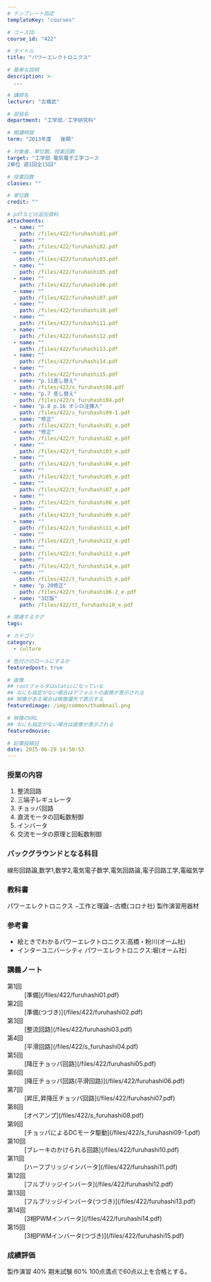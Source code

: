 ```yaml
---
# テンプレート指定
templateKey: "courses"

# コースID
course_id: "422"

# タイトル
title: "パワーエレクトロニクス"

# 簡単な説明
description: >-
  ...

# 講師名
lecturer: "古橋武"

# 部局名
department: "工学部／工学研究科"

# 開講時限
term: "2013年度	後期"

# 対象者、単位数、授業回数
target: "工学部 電気電子工学コース
2単位 週1回全15回"

# 授業回数
classes: ""

# 単位数
credit: ""

# pdfなどの追加資料
attachments: 
  - name: "" 
    path: /files/422/furuhashi01.pdf
  - name: "" 
    path: /files/422/furuhashi02.pdf
  - name: "" 
    path: /files/422/furuhashi03.pdf
  - name: "" 
    path: /files/422/furuhashi05.pdf
  - name: "" 
    path: /files/422/furuhashi06.pdf
  - name: "" 
    path: /files/422/furuhashi07.pdf
  - name: "" 
    path: /files/422/furuhashi10.pdf
  - name: "" 
    path: /files/422/furuhashi11.pdf
  - name: "" 
    path: /files/422/furuhashi12.pdf
  - name: "" 
    path: /files/422/furuhashi13.pdf
  - name: "" 
    path: /files/422/furuhashi14.pdf
  - name: "" 
    path: /files/422/furuhashi15.pdf
  - name: "p.11差し替え" 
    path: /files/422/s_furuhashi08.pdf
  - name: "p.7 差し替え" 
    path: /files/422/s_furuhashi04.pdf
  - name: "p.8 p.16 オシロ注挿入" 
    path: /files/422/s_furuhashi09-1.pdf
  - name: "修正" 
    path: /files/422/t_furuhashi01_e.pdf
  - name: "修正" 
    path: /files/422/t_furuhashi02_e.pdf
  - name: "" 
    path: /files/422/t_furuhashi03_e.pdf
  - name: "" 
    path: /files/422/t_furuhashi04_e.pdf
  - name: "" 
    path: /files/422/t_furuhashi05_e.pdf
  - name: "" 
    path: /files/422/t_furuhashi07_e.pdf
  - name: "" 
    path: /files/422/t_furuhashi08_e.pdf
  - name: "" 
    path: /files/422/t_furuhashi09_e.pdf
  - name: "" 
    path: /files/422/t_furuhashi11_e.pdf
  - name: "" 
    path: /files/422/t_furuhashi12_e.pdf
  - name: "" 
    path: /files/422/t_furuhashi13_e.pdf
  - name: "" 
    path: /files/422/t_furuhashi14_e.pdf
  - name: "" 
    path: /files/422/t_furuhashi15_e.pdf
  - name: "p.20修正" 
    path: /files/422/t_furuhashi06-2_e.pdf
  - name: "3訂版" 
    path: /files/422/tt_furuhashi10_e.pdf

# 関連するタグ
tags:

# カテゴリ
category:
  - culture

# 色付けのロールにするか
featuredpost: true

# 画像
## rootフォルダはstaticになっている
## なにも指定がない場合はデフォルトの画像が表示される
## 映像がある場合は映像優先で表示する
featuredimage: /img/common/thumbnail.png

# 映像のURL
## なにも指定がない場合は画像が表示される
featuredmovie: 

# 記事投稿日
date: 2015-06-29 14:50:53
---
```


### 授業の内容

1. 整流回路
2. 三端子レギュレータ
3. チョッパ回路
4. 直流モータの回転数制御
5. インバータ
6. 交流モータの原理と回転数制御

### バックグラウンドとなる科目

線形回路論,数学1,数学2,電気電子数学,電気回路論,電子回路工学,電磁気学

### 教科書

パワーエレクトロニクス −工作と理論−:古橋(コロナ社) 製作演習用器材

### 参考書

* 絵ときでわかるパワーエレクトロニクス:高橋・粉川(オーム社)
* インターユニバーシティ パワーエレクトロニクス:堀(オーム社)





### 講義ノート

<dl>
<dt>
第1回
</dt>

<dd>
[準備](/files/422/furuhashi01.pdf) 
</dd>

<dt>
第2回
</dt>

<dd>
[準備(つづき)](/files/422/furuhashi02.pdf) 
</dd>

<dt>
第3回
</dt>

<dd>
[整流回路](/files/422/furuhashi03.pdf) 
</dd>

<dt>
第4回
</dt>

<dd>
[平滑回路](/files/422/s_furuhashi04.pdf) 
</dd>

<dt>
第5回
</dt>

<dd>
[降圧チョッパ回路](/files/422/furuhashi05.pdf) 
</dd>

<dt>
第6回
</dt>

<dd>
[降圧チョッパ回路(平滑回路)](/files/422/furuhashi06.pdf) 
</dd>

<dt>
第7回
</dt>

<dd>
[昇圧,昇降圧チョッパ回路](/files/422/furuhashi07.pdf) 
</dd>

<dt>
第8回
</dt>

<dd>
[オペアンプ](/files/422/s_furuhashi08.pdf) 
</dd>

<dt>
第9回
</dt>

<dd>
[チョッパによるDCモータ駆動](/files/422/s_furuhashi09-1.pdf) 
</dd>

<dt>
第10回
</dt>

<dd>
[ブレーキのかけられる回路](/files/422/furuhashi10.pdf) 
</dd>

<dt>
第11回
</dt>

<dd>
[ハーフブリッジインバータ](/files/422/furuhashi11.pdf) 
</dd>

<dt>
第12回
</dt>

<dd>
[フルブリッジインバータ](/files/422/furuhashi12.pdf) 
</dd>

<dt>
第13回
</dt>

<dd>
[フルブリッジインバータ(つづき)](/files/422/furuhashi13.pdf) 
</dd>

<dt>
第14回
</dt>

<dd>
[3相PWMインバータ](/files/422/furuhashi14.pdf) 
</dd>

<dt>
第15回
</dt>

<dd>
[3相PWMインバータ(つづき)](/files/422/furuhashi15.pdf) 
</dd>
</dl>





### 成績評価

製作演習 40% 期末試験 60% 100点満点で60点以上を合格とする。


